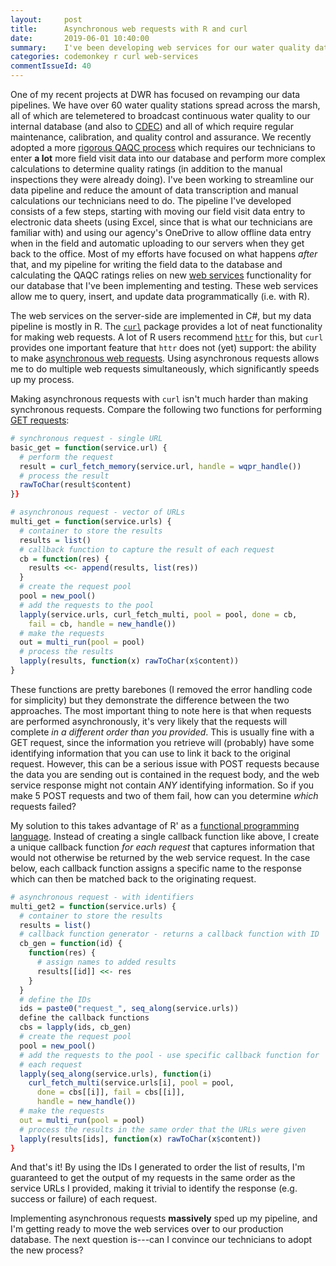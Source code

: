 ```yaml
---
layout:     post
title:      Asynchronous web requests with R and curl
date:       2019-06-01 10:40:00
summary:    I've been developing web services for our water quality database and implemented asynchronous requests to speed things up.
categories: codemonkey r curl web-services
commentIssueId: 40
---
```


One of my recent projects at DWR has focused on revamping our data pipelines. We 
have over 60 water quality stations spread across the marsh, all of 
which are telemetered to broadcast continuous water quality to our 
internal database (and also to [CDEC](http://cdec.water.ca.gov/)) 
and all of which require regular maintenance, calibration, and 
quality control and assurance. We recently adopted a more 
[rigorous QAQC process](https://pubs.usgs.gov/tm/2006/tm1D3/pdf/TM1D3.pdf)
which requires our technicians to enter **a lot** more field visit data 
into our database and perform more complex calculations to determine quality
ratings (in addition to the manual inspections they were already doing).
I've been working to streamline our data pipeline and reduce the amount
of data transcription and manual calculations our technicians need to
do. The pipeline I've developed consists of a few steps, starting with
moving our field visit data entry to electronic data sheets (using Excel,
since that is what our technicians are familiar with) and using our
agency's OneDrive to allow offline data entry when in the field
and automatic uploading to our servers when they get back to the office.
Most of my efforts have focused on what happens *after* that, and my
pipeline for writing the field data to the database and calculating the 
QAQC ratings relies on new
[web services](https://stackoverflow.com/a/226159) functionality 
for our database that I've been implementing and testing. These web 
services allow me to query, insert, and update data programmatically 
(i.e. with R). 

The web services on the server-side are implemented in C#, but my data 
pipeline is mostly in R. The 
[`curl`](https://cran.r-project.org/package=curl) package provides a 
lot of neat functionality for making web requests. A lot of R users 
recommend [`httr`](https://cran.r-project.org/package=httr) for this,
but `curl` provides one important feature that `httr` does not (yet)
support: the ability to make 
[asynchronous web requests](https://docs.oracle.com/cd/E15523_01/web.1111/e15184/asynch.htm#WSCPT137).
Using asynchronous requests allows me to do multiple web requests 
simultaneously, which significantly speeds up my process.

Making asynchronous requests with `curl` isn't much harder than making
synchronous requests. Compare the following two functions for 
performing 
[GET requests](https://www.w3schools.com/tags/ref_httpmethods.asp):

```r
# synchronous request - single URL
basic_get = function(service.url) {
  # perform the request
  result = curl_fetch_memory(service.url, handle = wqpr_handle())
  # process the result
  rawToChar(result$content)
}}
```

```r
# asynchronous request - vector of URLs
multi_get = function(service.urls) {
  # container to store the results
  results = list()
  # callback function to capture the result of each request
  cb = function(res) {
    results <<- append(results, list(res))
  }
  # create the request pool
  pool = new_pool()
  # add the requests to the pool
  lapply(service.urls, curl_fetch_multi, pool = pool, done = cb,
    fail = cb, handle = new_handle())
  # make the requests
  out = multi_run(pool = pool)
  # process the results
  lapply(results, function(x) rawToChar(x$content))
}
```

These functions are pretty barebones (I removed the error handling code
for simplicity) but they demonstrate the difference between the two 
approaches. The most important thing to note here is that when 
requests are performed asynchronously, it's very likely that the requests
will complete *in a different order than you provided*. This is usually 
fine with a GET request, since the information you retrieve will 
(probably) have some identifying information that you can use to link
it back to the original request. However, this can be a serious issue with
POST requests because the data you are sending out is contained in the
request body, and the web service response might not contain *ANY*
identifying information. So if you make 5 POST requests and two of them
fail, how can you determine *which* requests failed?

My solution to this takes advantage of R' as a [functional 
programming language](http://adv-r.had.co.nz/Functional-programming.html#functional-programming).
Instead of creating a single callback function like above, I create a 
unique callback function *for each request* that captures information 
that would not otherwise be returned by the web service request. In the 
case below, each callback function assigns a specific name to the response
which can then be matched back to the originating request.

```r
# asynchronous request - with identifiers
multi_get2 = function(service.urls) {
  # container to store the results
  results = list()
  # callback function generator - returns a callback function with ID
  cb_gen = function(id) {
    function(res) {
      # assign names to added results
      results[[id]] <<- res
    }
  }
  # define the IDs
  ids = paste0("request_", seq_along(service.urls))
  define the callback functions
  cbs = lapply(ids, cb_gen)
  # create the request pool
  pool = new_pool()
  # add the requests to the pool - use specific callback function for 
  # each request
  lapply(seq_along(service.urls), function(i)
    curl_fetch_multi(service.urls[i], pool = pool,
      done = cbs[[i]], fail = cbs[[i]],
      handle = new_handle())	
  # make the requests
  out = multi_run(pool = pool)
  # process the results in the same order that the URLs were given
  lapply(results[ids], function(x) rawToChar(x$content))
}
```

And that's it! By using the IDs I generated to order the list of 
results, I'm guaranteed to get the output of my requests in the same
order as the service URLs I provided, making it trivial to identify the
response (e.g. success or failure) of each request. 

Implementing asynchronous requests **massively** sped up my pipeline, 
and I'm getting ready to move the web services over to our production
database. The next question is---can I convince our technicians to 
adopt the new process?
